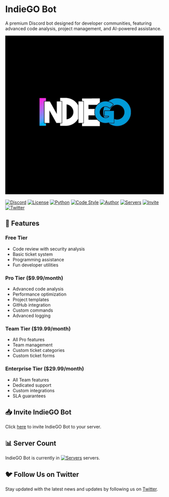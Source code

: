 # IndieGO Bot

A premium Discord bot designed for developer communities, featuring advanced code analysis, project management, and AI-powered assistance.

![DevAssist Banner](IndieGO.JPG)

[![Discord](https://img.shields.io/discord/1292805470117171231)](https://discord.gg/9bPsjgnJ5v)
[![License](https://img.shields.io/badge/license-Boost%201.0-lightgrey)](LICENSE)
[![Python](https://img.shields.io/badge/python-3.9%2B-blue)](https://www.python.org/downloads/)
[![Code Style](https://img.shields.io/badge/code%20style-black-black)](https://github.com/psf/black)
[![Author](https://img.shields.io/badge/author-Drago-purple)](https://github.com/Drago-03)
[![Servers](https://img.shields.io/badge/dynamic/json?color=blue&label=servers&query=server_count&url=https://api.example.com/bot/stats)](https://discord.gg/9bPsjgnJ5v)
[![Invite](https://img.shields.io/badge/invite-IndieGO-green)](https://discord.com/oauth2/authorize?client_id=1304755116255088670)
[![Twitter](https://img.shields.io/twitter/follow/Drago?style=social)](https://twitter.com/_gear_head_03_)

## 🌟 Features

### Free Tier

- Code review with security analysis
- Basic ticket system
- Programming assistance
- Fun developer utilities

### Pro Tier ($9.99/month)

- Advanced code analysis
- Performance optimization
- Project templates
- GitHub integration
- Custom commands
- Advanced logging

### Team Tier ($19.99/month)

- All Pro features
- Team management
- Custom ticket categories
- Custom ticket forms

### Enterprise Tier ($29.99/month)

- All Team features
- Dedicated support
- Custom integrations
- SLA guarantees

## 📥 Invite IndieGO Bot

Click [here](https://discord.com/oauth2/authorize?client_id=YOUR_CLIENT_ID&scope=bot) to invite IndieGO Bot to your server.

## 📊 Server Count

IndieGO Bot is currently in [![Servers](https://img.shields.io/badge/dynamic/json?color=blue&label=servers&query=server_count&url=https://api.example.com/bot/stats)](https://discord.com/oauth2/authorize?client_id=YOUR_CLIENT_ID&scope=bot) servers.

## 🐦 Follow Us on Twitter

Stay updated with the latest news and updates by following us on [Twitter](https://twitter.com/YourTwitterHandle).
